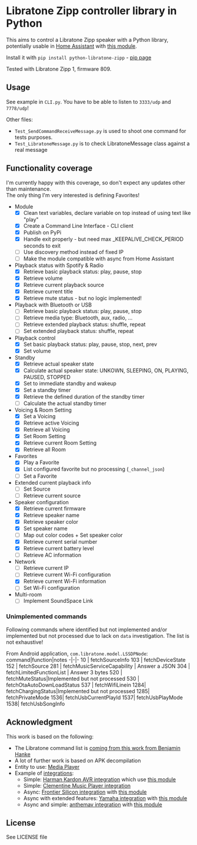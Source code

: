 # Libratone Zipp controller library in Python

This aims to control a Libratone Zipp speaker with a Python library, potentially usable in [Home Assistant](https://www.home-assistant.io/) with [this module](https://github.com/Chouffy/home_assistant_libratone_zipp).

Install it with `pip install python-libratone-zipp` - [pip page](https://pypi.org/project/python-libratone-zipp/)

Tested with Libratone Zipp 1, firmware 809.

## Usage

See example in `CLI.py`. You have to be able to listen to `3333/udp` and `7778/udp`!

Other files:

* `Test_SendCommandReceiveMessage.py` is used to shoot one command for tests purposes.
* `Test_LibratoneMessage.py` is to check LibratoneMessage class against a real message

## Functionality coverage

I'm currently happy with this coverage, so don't expect any updates other than maintenance.  
The only thing I'm very interested is defining Favorites!

* Module
    * [x] Clean text variables, declare variable on top instead of using text like "play"
    * [x] Create a Command Line Interface - CLI client
    * [x] Publish on PyPi
    * [x] Handle exit properly - but need max _KEEPALIVE_CHECK_PERIOD seconds to exit
    * [ ] Use discovery method instead of fixed IP
    * [ ] Make the module compatible with async from Home Assistant
* Playback status with Spotify & Radio
    * [x] Retrieve basic playback status: play, pause, stop
    * [x] Retrieve volume
    * [x] Retrieve current playback source
    * [x] Retrieve current title
    * [x] Retrieve mute status - but no logic implemented!
* Playback with Bluetooth or USB
    * [ ] Retrieve basic playback status: play, pause, stop
    * [ ] Retrieve media type: Bluetooth, aux, radio, ...
    * [ ] Retrieve extended playback status: shuffle, repeat
    * [ ] Set extended playback status: shuffle, repeat
* Playback control
    * [x] Set basic playback status: play, pause, stop, next, prev
    * [x] Set volume
* Standby
    * [x] Retrieve actual speaker state
    * [x] Calculate actual speaker state: UNKOWN, SLEEPING, ON, PLAYING, PAUSED, STOPPED
    * [x] Set to immediate standby and wakeup
    * [x] Set a standby timer
    * [x] Retrieve the defined duration of the standby timer
    * [ ] Calculate the actual standby timer
* Voicing & Room Setting
    * [x] Set a Voicing
    * [x] Retrieve active Voicing
    * [x] Retrieve all Voicing
    * [x] Set Room Setting
    * [x] Retrieve current Room Setting
    * [x] Retrieve all Room
* Favorites
    * [x] Play a Favorite
    * [x] List configured favorite but no processing (`_channel_json`)
    * [ ] Set a Favorite
* Extended current playback info
    * [ ] Set Source
    * [ ] Retrieve current source
* Speaker configuration
    * [x] Retrieve current firmware
    * [x] Retrieve speaker name
    * [x] Retrieve speaker color
    * [x] Set speaker name
    * [ ] Map out color codes + Set speaker color
    * [x] Retrieve current serial number
    * [x] Retrieve current battery level
    * [ ] Retrieve AC information
* Network
    * [ ] Retrieve current IP
    * [ ] Retrieve current Wi-Fi configuration
    * [x] Retrieve current Wi-Fi information
    * [ ] Set Wi-Fi configuration
* Multi-room
    * [ ] Implement SoundSpace Link

### Unimplemented commands

Following commands where identified but not implemented and/or implemented but not processed due to lack on `data` investigation. The list is not exhaustive!

From Android application, `com.libratone.model.LSSDPNode`:
command|function|notes
-|-|-
10  | fetchSourceInfo
103 | fetchDeviceState
152 | fetchSource
281 | fetchMusicServiceCapability | Answer a JSON
304 | fetchLimitedFunctionList | Answer 3 bytes
520 | fetchMuteStatus|Implemented but not processed
530 | fetchOtaAutoDownLoadStatus
537 | fetchWifiLinein
1284| fetchChargingStatus|Implemented but not processed
1285| fetchPrivateMode
1536| fetchUsbCurrentPlayId
1537| fetchUsbPlayMode
1538| fetchUsbSongInfo

## Acknowledgment

This work is based on the following:

* The Libratone command list is [coming from this work from Benjamin Hanke](https://www.loxwiki.eu/display/LOX/Libratone+Zipp+WLan+Lautsprecher)
* A lot of further work is based on APK decompilation
* Entity to use: [Media Player](https://developers.home-assistant.io/docs/core/entity/media-player)
* Example of [integrations](https://www.home-assistant.io/integrations/#media-player):
    * Simple: [Harman Kardon AVR integration](https://www.home-assistant.io/integrations/harman_kardon_avr/) which use [this module](https://github.com/Devqon/hkavr)
    * Simple: [Clementine Music Player integration](https://github.com/home-assistant/core/blob/dev/homeassistant/components/clementine/media_player.py)
    * Async: [Frontier Silicon integration](https://github.com/home-assistant/core/tree/dev/homeassistant/components/frontier_silicon) with [this module](https://github.com/zhelev/python-afsapi/tree/master/afsapi)
    * Async with extended features: [Yamaha integration](https://github.com/home-assistant/core/blob/dev/homeassistant/components/yamaha/) with [this module](https://github.com/wuub/rxv)
    * Async and simple: [anthemav integration](https://github.com/home-assistant/core/tree/dev/homeassistant/components/anthemav) with [this module](https://github.com/nugget/python-anthemav/tree/master/anthemav)

## License

See LICENSE file
